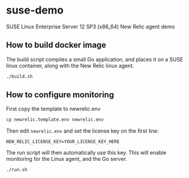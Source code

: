 # suse-demo
SUSE Linux Enterprise Server 12 SP3 (x86_64) New Relic agent demo

## How to build docker image
The build script compiles a small Go application, and places it on a SUSE linux container, along with the New Relic linux agent.
```sh
./build.sh
```

## How to configure monitoring
First copy the template to newrelic.env
```sh
cp newrelic.template.env newrelic.env
```

Then edit `newrelic.env` and set the license key on the first line:
```
NEW_RELIC_LICENSE_KEY=YOUR_LICENSE_KEY_HERE
```

The run script will then automatically use this key.  This will enable monitoring for the Linux agent, and the Go server.
```sh
./run.sh
```

